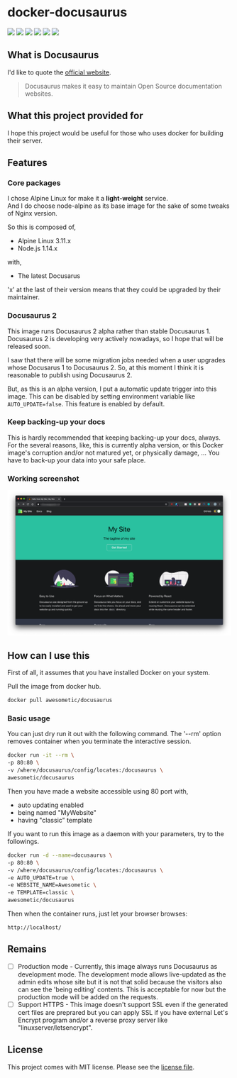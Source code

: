 # docker-docusaurus

![](https://img.shields.io/docker/automated/awesometic/docusaurus)
![](https://img.shields.io/docker/build/awesometic/docusaurus)
![](https://img.shields.io/microbadger/image-size/awesometic/docusaurus)
![](https://img.shields.io/microbadger/layers/awesometic/docusaurus)
![](https://img.shields.io/docker/pulls/awesometic/docusaurus)
![](https://img.shields.io/docker/stars/awesometic/docusaurus)

## What is Docusaurus

I'd like to quote the [official website](https://docusaurus.io/).  
> Docusaurus makes it easy to maintain Open Source documentation websites.

## What this project provided for

I hope this project would be useful for those who uses docker for building their server.  

## Features

### Core packages
I chose Alpine Linux for make it a **light-weight** service.  
And I do choose node-alpine as its base image for the sake of some tweaks of Nginx version.  

So this is composed of,

* Alpine Linux 3.11.x
* Node.js 1.14.x

with,

* The latest Docusarus

'x' at the last of their version means that they could be upgraded by their maintainer.

### Docusaurus 2

This image runs Docusaurus 2 alpha rather than stable Docusaurus 1. Docusaurus 2 is developing very actively nowadays, so I hope that will be released soon.

I saw that there will be some migration jobs needed when a user upgrades whose Docusarus 1 to Docusaurus 2. So, at this moment I think it is reasonable to publish using Docusaurus 2.

But, as this is an alpha version, I put a automatic update trigger into this image. This can be disabled by setting environment variable like `AUTO_UPDATE=false`. This feature is enabled by default.

### Keep backing-up your docs

This is hardly recommended that keeping backing-up your docs, always. For the several reasons, like, this is currently alpha version, or this Docker image's corruption and/or not matured yet, or physically damage, ... You have to back-up your data into your safe place.

### Working screenshot

![homepage](docs/docusaurus2_homepage.png)

## How can I use this

First of all, it assumes that you have installed Docker on your system.  

Pull the image from docker hub.

```bash
docker pull awesometic/docusaurus
```

### Basic usage

You can just dry run it out with the following command. The '--rm' option removes container when you terminate the interactive session.

```bash
docker run -it --rm \
-p 80:80 \
-v /where/docusaurus/config/locates:/docusaurus \
awesometic/docusaurus
```

Then you have made a website accessible using 80 port with,
- auto updating enabled
- being named "MyWebsite"
- having "classic" template

If you want to run this image as a daemon with your parameters, try to the followings.

```bash
docker run -d --name=docusaurus \
-p 80:80 \
-v /where/docusaurus/config/locates:/docusaurus \
-e AUTO_UPDATE=true \
-e WEBSITE_NAME=Awesometic \
-e TEMPLATE=classic \
awesometic/docusaurus
```

Then when the container runs, just let your browser browses:

``` http
http://localhost/
```

## Remains

* [ ] Production mode - Currently, this image always runs Docusaurus as development mode. The development mode allows live-updated as the admin edits whose site but it is not that solid because the visitors also can see the 'being editing' contents. This is acceptable for now but the production mode will be added on the requests.
* [ ] Support HTTPS - This image doesn't support SSL even if the generated cert files are preprared but you can apply SSL if you have external Let's Encrypt program and/or a reverse proxy server like "linuxserver/letsencrypt".

## License

This project comes with MIT license. Please see the [license file](LICENSE).
